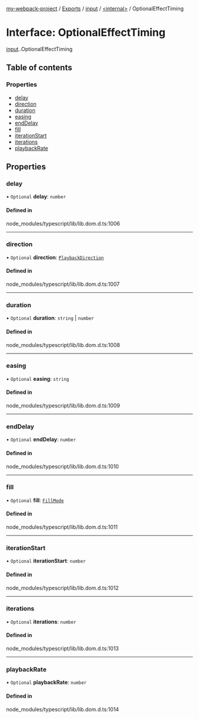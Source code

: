 [my-webpack-project](../README.md) / [Exports](../modules.md) / [input](../modules/input.md) / [<internal\>](../modules/input._internal_.md) / OptionalEffectTiming

# Interface: OptionalEffectTiming

[input](../modules/input.md).[<internal>](../modules/input._internal_.md).OptionalEffectTiming

## Table of contents

### Properties

- [delay](input._internal_.OptionalEffectTiming.md#delay)
- [direction](input._internal_.OptionalEffectTiming.md#direction)
- [duration](input._internal_.OptionalEffectTiming.md#duration)
- [easing](input._internal_.OptionalEffectTiming.md#easing)
- [endDelay](input._internal_.OptionalEffectTiming.md#enddelay)
- [fill](input._internal_.OptionalEffectTiming.md#fill)
- [iterationStart](input._internal_.OptionalEffectTiming.md#iterationstart)
- [iterations](input._internal_.OptionalEffectTiming.md#iterations)
- [playbackRate](input._internal_.OptionalEffectTiming.md#playbackrate)

## Properties

### delay

• `Optional` **delay**: `number`

#### Defined in

node_modules/typescript/lib/lib.dom.d.ts:1006

___

### direction

• `Optional` **direction**: [`PlaybackDirection`](../modules/input._internal_.md#playbackdirection)

#### Defined in

node_modules/typescript/lib/lib.dom.d.ts:1007

___

### duration

• `Optional` **duration**: `string` \| `number`

#### Defined in

node_modules/typescript/lib/lib.dom.d.ts:1008

___

### easing

• `Optional` **easing**: `string`

#### Defined in

node_modules/typescript/lib/lib.dom.d.ts:1009

___

### endDelay

• `Optional` **endDelay**: `number`

#### Defined in

node_modules/typescript/lib/lib.dom.d.ts:1010

___

### fill

• `Optional` **fill**: [`FillMode`](../modules/input._internal_.md#fillmode)

#### Defined in

node_modules/typescript/lib/lib.dom.d.ts:1011

___

### iterationStart

• `Optional` **iterationStart**: `number`

#### Defined in

node_modules/typescript/lib/lib.dom.d.ts:1012

___

### iterations

• `Optional` **iterations**: `number`

#### Defined in

node_modules/typescript/lib/lib.dom.d.ts:1013

___

### playbackRate

• `Optional` **playbackRate**: `number`

#### Defined in

node_modules/typescript/lib/lib.dom.d.ts:1014
